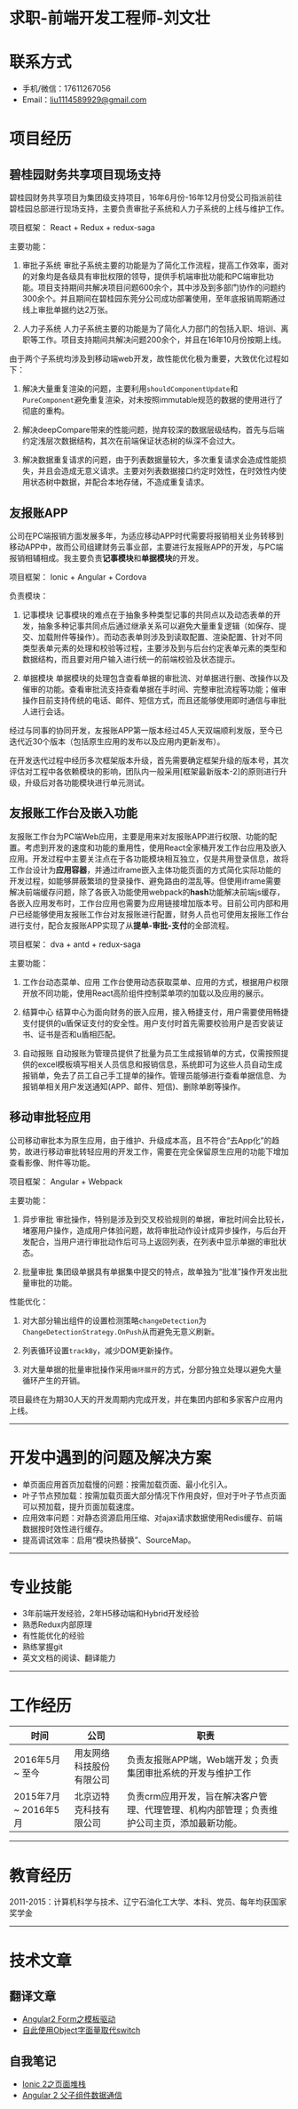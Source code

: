 # 求职-前端开发工程师-刘文壮

# 联系方式
- 手机/微信：17611267056
- Email：liu1114589929@gmail.com

# 项目经历

## 碧桂园财务共享项目现场支持
碧桂园财务共享项目为集团级支持项目，16年6月份-16年12月份受公司指派前往碧桂园总部进行现场支持，主要负责审批子系统和人力子系统的上线与维护工作。

项目框架：
React + Redux + redux-saga

主要功能：
1. 审批子系统
审批子系统主要的功能是为了简化工作流程，提高工作效率，面对的对象均是各级具有审批权限的领导，提供手机端审批功能和PC端审批功能。项目支持期间共解决项目问题600余个，其中涉及到多部门协作的问题约300余个。并且期间在碧桂园东莞分公司成功部署使用，至年底报销周期通过线上审批单据约达2万张。

2. 人力子系统
人力子系统主要的功能是为了简化人力部门的包括入职、培训、离职等工作。项目支持期间共解决问题200余个，并且在16年10月份按期上线。

由于两个子系统均涉及到移动端web开发，故性能优化极为重要，大致优化过程如下：
1. 解决大量重复渲染的问题，主要利用`shouldComponentUpdate`和`PureComponent`避免重复渲染，对未按照immutable规范的数据的使用进行了彻底的重构。

2. 解决deepCompare带来的性能问题，抛弃较深的数据层级结构，首先与后端约定浅层次数据结构，其次在前端保证状态树的纵深不会过大。

3. 解决数据重复请求的问题，由于列表数据量较大，多次重复请求会造成性能损失，并且会造成无意义请求。主要对列表数据接口约定时效性，在时效性内使用状态树中数据，并配合本地存储，不造成重复请求。

## 友报账APP
公司在PC端报销方面发展多年，为适应移动APP时代需要将报销相关业务转移到移动APP中，故而公司组建财务云事业部，主要进行友报账APP的开发，与PC端报销相辅相成。我主要负责**记事模块**和**单据模块**的开发。

项目框架：
Ionic + Angular + Cordova

负责模块：
1. 记事模块
记事模块的难点在于抽象多种类型记事的共同点以及动态表单的开发，抽象多种记事共同点后通过继承关系可以避免大量重复逻辑（如保存、提交、加载附件等操作）。而动态表单则涉及到读取配置、渲染配置、针对不同类型表单元素的处理和校验等过程，主要涉及到与后台约定表单元素的类型和数据结构，而且要对用户输入进行统一的前端校验及状态提示。

2. 单据模块
单据模块的处理包含查看单据的审批流、对单据进行删、改操作以及催审的功能。查看审批流支持查看单据在手时间、完整审批流程等功能；催审操作目前支持传统的电话、邮件、短信方式，而且还能够使用即时通信与审批人进行会话。

经过与同事的协同开发，友报账APP第一版本经过45人天双端顺利发版，至今已迭代近30个版本（包括原生应用的发布以及应用内更新发布）。

在开发迭代过程中经历多次框架版本升级，首先需要确定框架升级的版本号，其次评估对工程中各依赖模块的影响，团队内一般采用[框架最新版本-2]的原则进行升级，升级后对各功能模块进行单元测试。

## 友报账工作台及嵌入功能
友报账工作台为PC端Web应用，主要是用来对友报账APP进行权限、功能的配置。考虑到开发的速度和功能的重用性，使用React全家桶开发工作台应用及嵌入应用。开发过程中主要关注点在于各功能模块相互独立，仅是共用登录信息，故将工作台设计为**应用容器**，并通过iframe嵌入主体功能页面的方式简化实际功能的开发过程，如能够屏蔽繁琐的登录操作、避免路由的混乱等。但使用iframe需要解决前端缓存问题，除了各嵌入功能使用webpack的**hash**功能解决前端js缓存，各嵌入应用发布时，工作台应用也需要为应用链接增加版本号。目前公司内部和用户已经能够使用友报账工作台对友报账进行配置，财务人员也可使用友报账工作台进行支付，配合友报账APP实现了从**提单-审批-支付**的全部流程。

项目框架：
dva + antd + redux-saga

主要功能：
1. 工作台动态菜单、应用
工作台使用动态获取菜单、应用的方式，根据用户权限开放不同功能，使用React高阶组件控制菜单项的加载以及应用的展示。

2. 结算中心
结算中心为面向财务的嵌入应用，接入畅捷支付，用户需要使用畅捷支付提供的u盾保证支付的安全性。用户支付时首先需要校验用户是否安装证书、证书是否和u盾相匹配。

3. 自动报账
自动报账为管理员提供了批量为员工生成报销单的方式，仅需按照提供的excel模板填写相关人员信息和报销信息，系统即可为这些人员自动生成报销单，免去了员工自己手工提单的操作。管理员能够进行查看单据信息、为报销单相关用户发送通知(APP、邮件、短信)、删除单剧等操作。

## 移动审批轻应用
公司移动审批本为原生应用，由于维护、升级成本高，且不符合“去App化”的趋势，故进行移动审批转轻应用的开发工作，需要在完全保留原生应用的功能下增加查看影像、附件等功能。

项目框架：
Angular + Webpack

主要功能：
1. 异步审批
审批操作，特别是涉及到交叉校验规则的单据，审批时间会比较长，堵塞用户操作，造成用户体验问题，故将审批动作设计成异步操作，与后台开发配合，当用户进行审批动作后可马上返回列表，在列表中显示单据的审批状态。

2. 批量审批
集团级单据具有单据集中提交的特点，故单独为“批准”操作开发出批量审批的功能。

性能优化：
1. 对大部分输出组件的设置检测策略`changeDetection`为`ChangeDetectionStrategy.OnPush`从而避免无意义刷新。

2. 列表循环设置`trackBy`，减少DOM更新操作。

3. 对大量单据的批量审批操作采用`循环展开`的方式，分部分独立处理以避免大量循环产生的开销。

项目最终在为期30人天的开发周期内完成开发，并在集团内部和多家客户应用内上线。


* * *
# 开发中遇到的问题及解决方案
- 单页面应用首页加载慢的问题：按需加载页面、最小化引入。
- 叶子节点预加载：按需加载页面大部分情况下作用良好，但对于叶子节点页面可以预加载，提升页面加载速度。
- 应用效率问题：对静态资源启用压缩、对ajax请求数据使用Redis缓存、前端数据按时效性进行缓存。
- 提高调试效率：启用“模块热替换”、SourceMap。

* * *
# 专业技能
 - 3年前端开发经验，2年H5移动端和Hybrid开发经验
 - 熟悉Redux内部原理
 - 有性能优化的经验
 - 熟练掌握git
 - 英文文档的阅读、翻译能力

* * *
# 工作经历
|**时间**|**公司**|**职责**|
| ------- | ------ | ----- |
|2016年5月 ~ 至今|用友网络科技股份有限公司|负责友报账APP端，Web端开发；负责集团审批系统的开发与维护工作|
|2015年7月 ~ 2016年5月|北京迈特克科技有限公司|负责crm应用开发，旨在解决客户管理、代理管理、机构内部管理；负责维护公司主页，添加最新功能。|

* * *
# 教育经历
2011-2015：计算机科学与技术、辽宁石油化工大学、本科、党员、每年均获国家奖学金

* * *
# 技术文章

## 翻译文章
- [Angular2 Form之模板驱动](http://liuwenzhuang.github.io/2016/05/24/angular2-template-form.html)
- [自此使用Object字面量取代switch](http://liuwenzhuang.github.io/2016/03/25/replace-switch-with-object-literals.html)

## 自我笔记
- [Ionic 2之页面堆栈](http://liuwenzhuang.github.io/2016/04/15/ionic2-navigation-stack.html)
- [Angular 2 父子组件数据通信](http://liuwenzhuang.github.io/2016/03/11/angular2-component-data-binding-and-event.html)
